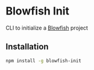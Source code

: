 # Blowfish Init

CLI to initialize a [Blowfish](https://blowfish.page) project

## Installation

```bash
npm install -g blowfish-init
```
